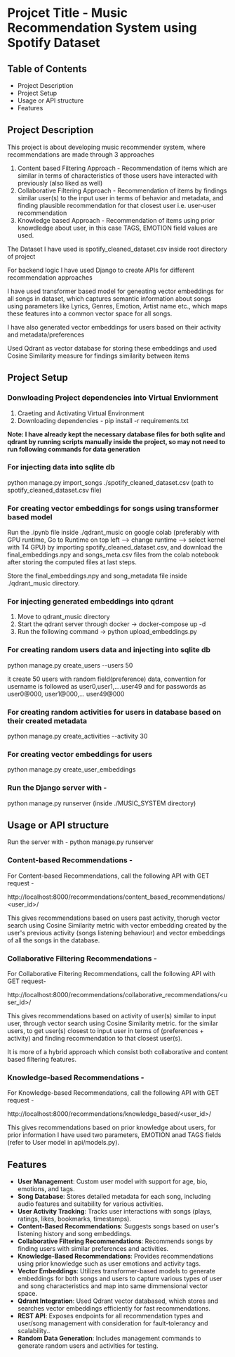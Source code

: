 # Projcet Title - Music Recommendation System using Spotify Dataset

## Table of Contents

- Project Description
- Project Setup
- Usage or API structure
- Features

## Project Description

This project is about developing music recommender system, where recommendations are made through 3 approaches

1. Content based Filtering Approach - Recommendation of items which are similar in terms of characteristics of those users have interacted with previously (also liked as well)
2. Collaborative Filtering Approach - Recommendation of items by findings similar user(s) to the input user in terms of behavior and metadata, and finding plausible recommendation for that closest user i.e. user-user recommendation 
3. Knowledge based Approach - Recommendation of items using prior knowdledge about user, in this case TAGS, EMOTION field values are used.

The Dataset I have used is spotify_cleaned_dataset.csv inside root directory of project

For backend logic I have used Django to create APIs for different recommendation approaches

I have used transformer based model for geneating vector embeddings for all songs in dataset, which captures semantic information about songs using parameters like Lyrics, Genres, Emotion, Artist name etc., which maps these features into a common vector space for all songs.

I have also generated vector embeddings for users based on their activity and metadata/preferences

Used Qdrant as vector database for storing these embeddings and used Cosine Similarity measure for findings similarity between items

## Project Setup 


### Donwloading Project dependencies into Virtual Enviornment
1. Craeting and Activating Virtual Environment
2. Downloading dependencies - pip install -r requirements.txt

**Note: I have already kept the necessary database files for both sqlite and qdrant by running scripts manually inside the project, so may not need to run following commands for data generation**

### For injecting data into sqlite db

python manage.py import_songs ./spotify_cleaned_dataset.csv (path to spotify_cleaned_dataset.csv file)

### For creating vector embeddings for songs using transformer based model 

Run the .ipynb file inside ./qdrant_music on google colab (preferably with GPU runtime, Go to Runtime on top left --> change runtime --> select kernel with T4 GPU) by importing spotify_cleaned_dataset.csv, and download the final_embeddings.npy and songs_meta.csv files from the colab notebook after storing the computed files at last steps.

Store the  final_embeddings.npy and song_metadata file inside ./qdrant_music directory.

### For injecting generated embeddings into qdrant 
1. Move to qdrant_music directory
2. Start the qdrant server through docker -> docker-compose up -d 
3. Run the following command -> python upload_embeddings.py 

### For creating random users data and injecting into sqlite db
python manage.py create_users --users 50 

it create 50 users with random field(preference) data, convention for username is followed as user0,user1,....user49
and for passwords as user0@000, user1@000,... user49@000

### For creating random activities for users in database based on their created metadata
python manage.py create_activities --activity 30

### For creating vector embeddings for users 
python manage.py create_user_embeddings 

### Run the Django server with -
python manage.py runserver (inside ./MUSIC_SYSTEM directory)



## Usage or API structure

Run the server with -
python manage.py runserver


### Content-based Recommendations - 
 
For Content-based Recommendations, call the following API with GET request -

http://localhost:8000/recommendations/content_based_recommendations/<user_id>/

This gives recommendations based on users past activity, thorugh vector search using Cosine Similarity metric with vector embedding created by the user's previous activity (songs listening behaviour) and vector embeddings of all the songs in the database.

### Collaborative Filtering Recommendations -

For Collaborative Filtering Recommendations, call the following API with GET request-

http://localhost:8000/recommendations/collaborative_recommendations/<user_id>/

This gives recommendations based on activity of user(s) similar to input user, through vector search using Cosine Similarity metric. for the similar users, to get user(s) closest to input user in terms of (preferences + activity) and finding recommendation to that closest user(s). 

It is more of a hybrid approach which consist both collaborative and content based filtering features.

### Knowledge-based Recommendations - 

For Knowledge-based Recommendations, call the following API with GET request -

http://localhost:8000/recommendations/knowledge_based/<user_id>/

This gives recommendations based on prior knowledge about users, for prior information I have used two parameters, EMOTION anad TAGS fields (refer to User model in api/models.py).

## Features

- **User Management**: Custom user model with support for age, bio, emotions, and tags.
- **Song Database**: Stores detailed metadata for each song, including audio features and suitability for various activities.
- **User Activity Tracking**: Tracks user interactions with songs (plays, ratings, likes, bookmarks, timestamps).
- **Content-Based Recommendations**: Suggests songs based on user's listening history and song embeddings.
- **Collaborative Filtering Recommendations**: Recommends songs by finding users with similar preferences and activities.
- **Knowledge-Based Recommendations**: Provides recommendations using prior knowledge such as user emotions and activity tags.
- **Vector Embeddings**: Utilizes transformer-based models to generate embeddings for both songs and users to capture various types of user and song characteristics and map into same dimmensional vector space.
- **Qdrant Integration**: Used Qdrant vector databased, which stores and searches vector embeddings efficiently for fast recommendations.
- **REST API**: Exposes endpoints for all recommendation types and user/song management with consideration for fault-tolerancy and scalability..
- **Random Data Generation**: Includes management commands to generate random users and activities for testing.





